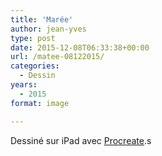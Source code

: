 ```yaml
---
title: 'Marée'
author: jean-yves
type: post
date: 2015-12-08T06:33:38+00:00
url: /matee-08122015/
categories:
  - Dessin
years:
  - 2015
format: image

---
```

Dessiné sur iPad avec [Procreate](https://procreate.com/).s